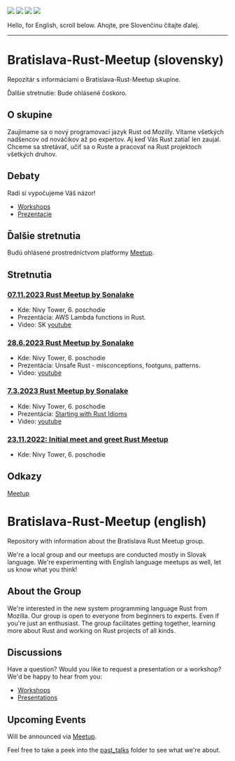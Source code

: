 [![](https://img.shields.io/badge/%F0%9F%93%85%C4%8Fal%C5%A1%C3%AD%20meetup-16.4.2024-gold?style=for-the-badge)](https://www.meetup.com/bratislava-rust-meetup-group/events/299302952/)
[![](https://img.shields.io/badge/🗺️miesto%20konania-Nivy%20Tower-green?style=for-the-badge)](https://maps.app.goo.gl/g8B4kzuakq32AZ54A)
[![](https://img.shields.io/badge/%E2%96%B6%EF%B8%8Fpredn%C3%A1%C5%A1ky-youtube-red?style=for-the-badge)](https://www.youtube.com/playlist?list=PLEg4051mgC8X0sZHaRZTgRsQinT53gRJZ)
[![](https://img.shields.io/badge/📝eventy-meetup-orange?style=for-the-badge)](https://www.meetup.com/bratislava-rust-meetup-group/)

Hello, for English, scroll below.
Ahojte, pre Slovenčinu čítajte ďalej.

---

# Bratislava-Rust-Meetup (slovensky)

Repozitár s informáciami o Bratislava-Rust-Meetup skupine.

Ďalšie stretnutie: Bude ohlásené čoskoro.

## O skupine

Zaujímame sa o nový programovací jazyk Rust od Mozilly. Vítame všetkých
nadšencov od nováčikov až po expertov. Aj keď Vás Rust zatiaľ len zaujal. Chceme sa stretávať, učiť sa o Ruste a pracovať na Rust projektoch všetkých druhov.

## Debaty

Radi si vypočujeme Váš názor!

- [Workshops](https://github.com/Rust-Slovakia/Bratislava-Rust-Meetup/discussions/2)
- [Prezentacie](https://github.com/Rust-Slovakia/Bratislava-Rust-Meetup/discussions/3)

## Ďalšie stretnutia

Budú ohlásené prostredníctvom platformy [Meetup](https://www.meetup.com/bratislava-rust-meetup-group/).

## Stretnutia

### [07.11.2023 Rust Meetup by Sonalake](https://www.meetup.com/bratislava-rust-meetup-group/events/296809100/)

- Kde: Nivy Tower, 6. poschodie
- Prezentácia: AWS Lambda functions in Rust.
- Video: SK [youtube](https://www.youtube.com/watch?v=XW0BhoOutPg)

### [28.6.2023 Rust Meetup by Sonalake](https://www.meetup.com/bratislava-rust-meetup-group/events/293732916/)

- Kde: Nivy Tower, 6. poschodie
- Prezentácia: Unsafe Rust - misconceptions, footguns, patterns.
- Video: [youtube](https://www.youtube.com/watch?v=cn6iWUUBxBY)

### [7.3.2023 Rust Meetup by Sonalake](https://www.meetup.com/bratislava-rust-meetup-group/events/291657555/)

- Kde: Nivy Tower, 6. poschodie
- Prezentácia: [Starting with Rust Idioms](https://github.com/Rust-Slovakia/Bratislava-Rust-Meetup/blob/main/past_talks/2023-03-07-rust-idioms)
- Video: [youtube](https://www.youtube.com/watch?v=F0QMYRvl400)

### [23.11.2022: Initial meet and greet Rust Meetup](https://www.meetup.com/bratislava-rust-meetup-group/events/289028178/)

- Kde: Nivy Tower, 6. poschodie

## Odkazy

[Meetup](https://www.meetup.com/bratislava-rust-meetup-group/)

# Bratislava-Rust-Meetup (english)

Repository with information about the Bratislava Rust Meetup group.

We're a local group and our meetups are conducted mostly in Slovak language. We're experimenting with English language meetups as well, let us know what you think!

## About the Group

We're interested in the new system programming language Rust from Mozilla. Our group is open to everyone from beginners to experts. Even if you're just an enthusiast.
The group facilitates getting together, learning more about Rust and working on Rust projects of all kinds.

## Discussions

Have a question? Would you like to request a presentation or a workshop? We'd be happy to hear from you:

- [Workshops](https://github.com/Rust-Slovakia/Bratislava-Rust-Meetup/discussions/2)
- [Presentations](https://github.com/Rust-Slovakia/Bratislava-Rust-Meetup/discussions/3)

## Upcoming Events

Will be announced via [Meetup](https://www.meetup.com/bratislava-rust-meetup-group/).

Feel free to take a peek into the [past_talks](https://github.com/Rust-Slovakia/Bratislava-Rust-Meetup/blob/main/past_talks/) folder to see what we're about.
